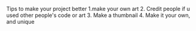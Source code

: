 Tips to make your project better
1.make your own art
2. Credit people if u used other people's code or art
3. Make a thumbnail
4.  Make it your own, and unique